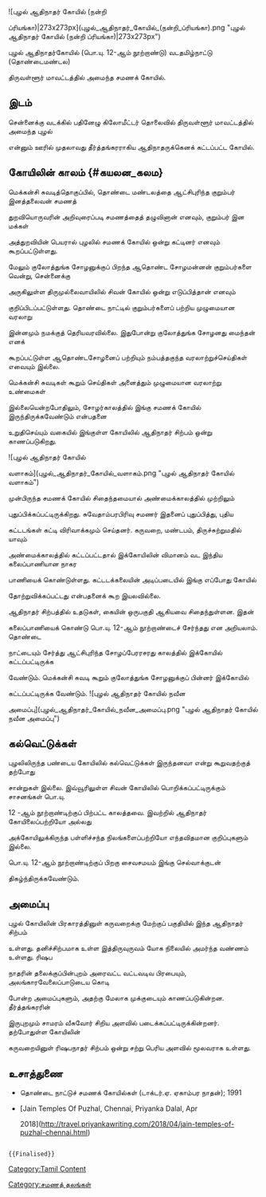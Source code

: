 ![புழல் ஆதிநாதர் கோயில் (நன்றி
ப்ரியங்கா)\|273x273px](புழல்_ஆதிநாதர்_கோயில்_(நன்றி_ப்ரியங்கா).png "புழல் ஆதிநாதர் கோயில் (நன்றி ப்ரியங்கா)|273x273px")
புழல் ஆதிநாதர்கோயில் (பொ.யு. 12-ஆம் நூற்றாண்டு) வடதமிழ்நாட்டு (தொண்டைமண்டல)
திருவள்ளூர் மாவட்டத்தில் அமைந்த சமணக் கோயில்.

## இடம்

சென்னைக்கு வடக்கில் பதினேழு கிலோமீட்டர் தொலைவில் திருவள்ளூர் மாவட்டத்தில் அமைந்த புழல்
என்னும் ஊரில் முதலாவது தீர்த்தங்கரராகிய ஆதிநாதருக்கெனக் கட்டப்பட்ட கோயில்.

## கோயிலின் காலம் {#கயலன_கலம}

மெக்கன்சி சுவடித்தொகுப்பில், தொண்டை மண்டலத்தை ஆட்சிபுரிந்த குறும்பர் இனத்தலைவன் சமணத்
துறவியொருவரின் அறிவுரைப்படி சமணத்தைத் தழுவினான் எனவும், குறும்பர் இன மக்கள்
அத்துறவியின் பெயரால் புழலில் சமணக் கோயில் ஒன்று கட்டினர் எனவும் கூறப்பட்டுள்ளது.
மேலும் குலோத்துங்க சோழனுக்குப் பிறந்த ஆதொண்ட சோழமன்னன் குறும்பர்களை வென்று, சென்னைக்கு
அருகிலுள்ள திருமுல்லைவாயிலில் சிவன் கோயில் ஒன்று எடுப்பித்தான் எனவும்
குறிப்பிடப்பட்டுள்ளது. தொண்டை நாட்டில் குறும்பர்களைப் பற்றிய முழுமையான வரலாறு
இன்னமும் நமக்குத் தெரியவரவில்லை. இதுபோன்று குலோத்துங்க சோழனது மைந்தன் எனக்
கூறப்பட்டுள்ள ஆதொண்டசோழனைப் பற்றியும் நம்பத்தகுந்த வரலாற்றுச்செய்திகள் எவையும் இல்லை.
மெக்கன்சி சுவடிகள் கூறும் செய்திகள் அனைத்தும் முழுமையான வரலாற்று உண்மைகள்
இல்லையென்றபோதிலும், சோழர்காலத்தில் இங்கு சமணக் கோயில் இருந்திருக்கவேண்டும் என்பதனை
உறுதிசெய்யும் வகையில் இங்குள்ள கோயிலில் ஆதிநாதர் சிற்பம் ஒன்று காணப்படுகிறது.
![புழல் ஆதிநாதர் கோயில்
வளாகம்](புழல்_ஆதிநாதர்_கோயில்_வளாகம்.png "புழல் ஆதிநாதர் கோயில் வளாகம்")
முன்பிருந்த சமணக் கோயில் சிதைந்தமையால் அண்மைக்காலத்தில் முற்றிலும்
புதுப்பிக்கப்பட்டிருக்கிறது. சுவேதாம்பரபிரிவு சமணர் இதனைப் புதுப்பித்து, புதிய
கட்டடங்கள் கட்டி விரிவாக்கமும் செய்தனர். கருவறை, மண்டபம், திருச்சுற்றுமதில் யாவும்
அண்மைக்காலத்தில் கட்டப்பட்டதால் இக்கோயிலின் விமானம் வட இந்திய கலைப்பாணியான நாகர
பாணியைக் கொண்டுள்ளது. கட்டடக்கலையின் அடிப்படையில் இங்கு எப்போது கோயில்
தோற்றுவிக்கப்பட்டது என்பதனைக் கூற இயலவில்லை.

ஆதிநாதர் சிற்பத்தில் உதடுகள், கையின் ஒருபகுதி ஆகியவை சிதைந்துள்ளன. இதன்
கலைப்பாணியைக் கொண்டு பொ.யு. 12-ஆம் நூற்றாண்டைச் சேர்ந்தது என அறியலாம். தொண்டை
நாட்டையும் சேர்த்து ஆட்சிபுரிந்த சோழப்பேரரசரது காலத்தில் இக்கோயில் கட்டப்பட்டிருக்க
வேண்டும். மெக்கன்சி சுவடி கூறும் குலோத்துங்க சோழனுக்குப் பின்னர் இக்கோயில்
கட்டப்பட்டிருக்க வேண்டும். ![புழல் ஆதிநாதர் கோயில் நவீன
அமைப்பு](புழல்_ஆதிநாதர்_கோயில்_நவீன_அமைப்பு.png "புழல் ஆதிநாதர் கோயில் நவீன அமைப்பு")

## கல்வெட்டுக்கள்

புழலிலிருந்த பண்டைய கோயிலில் கல்வெட்டுக்கள் இருந்தனவா என்று கூறுவதற்குத் தற்போது
சான்றுகள் இல்லை. இவ்வூரிலுள்ள சிவன் கோயிலில் பொறிக்கப்பட்டிருக்கும் சாசனங்கள் பொ.யு.
12 -ஆம் நூற்றாண்டிற்குப் பிற்பட்ட காலத்தவை. இவற்றில் ஆதிநாதர் கோயிலைப்பற்றியோ அல்லது
அக்கோயிலுக்கிருந்த பள்ளிச்சந்த நிலங்களைப்பற்றியோ எந்தவிதமான குறிப்புகளும் இல்லை.
பொ.யு. 12-ஆம் நூற்றாண்டிற்குப் பிறகு சைவசமயம் இங்கு செல்வாக்குடன்
திகழ்ந்திருக்கவேண்டும்.

## அமைப்பு

புழல் கோயிலின் பிரகாரத்தினுள் கருவறைக்கு மேற்குப் பகுதியில் இந்த ஆதிநாதர் சிற்பம்
உள்ளது. தனிச்சிற்பமாக உள்ள இத்திருவுருவம் யோக நிலையில் அமர்ந்த வண்ணம் உள்ளது. ரிஷப
நாதரின் தலைக்குப்பின்புறம் அரைவட்ட வட்டவடிவ பிரபையும், அலங்காரவேலைப்பாடுடைய கொடி
போன்ற அமைப்புகளும், அதற்கு மேலாக முக்குடையும் காணப்படுகின்றன. தீர்த்தங்கரரின்
இருபுறமும் சாமரம் வீசுவோர் சிறிய அளவில் படைக்கப்பட்டிருக்கின்றனர். தற்போதுள்ள கோயிலின்
கருவறையினுள் ரிஷபநாதர் சிற்பம் ஒன்று சற்று பெரிய அளவில் மூலவராக உள்ளது.

## உசாத்துணை

-   தொண்டை நாட்டுச் சமணக் கோயில்கள் (டாக்டர்.ஏ. ஏகாம்பர நாதன்); 1991
-   [Jain Temples Of Puzhal, Chennai, Priyanka Dalal, Apr
    2018](http://travel.priyankawriting.com/2018/04/jain-temples-of-puzhal-chennai.html)

```{=mediawiki}
{{Finalised}}
```
[Category:Tamil Content](Category:Tamil_Content "wikilink")
[Category:சமணத் தலங்கள்](Category:சமணத்_தலங்கள் "wikilink")
